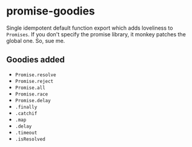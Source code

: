 # promise-goodies
Single idempotent default function export which adds loveliness to `Promises`. If you don't specify the promise library, it monkey patches the global one. So, sue me.

## Goodies added

- `Promise.resolve`
- `Promise.reject`
- `Promise.all`
- `Promise.race`
- `Promise.delay`
- `.finally`
- `.catchif`
- `.map`
- `.delay`
- `.timeout`
- `.isResolved`
